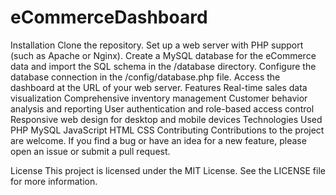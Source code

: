 # eCommerceDashboard

Installation
Clone the repository.
Set up a web server with PHP support (such as Apache or Nginx).
Create a MySQL database for the eCommerce data and import the SQL schema in the /database directory.
Configure the database connection in the /config/database.php file.
Access the dashboard at the URL of your web server.
Features
Real-time sales data visualization
Comprehensive inventory management
Customer behavior analysis and reporting
User authentication and role-based access control
Responsive web design for desktop and mobile devices
Technologies Used
PHP
MySQL
JavaScript
HTML
CSS
Contributing
Contributions to the project are welcome. If you find a bug or have an idea for a new feature, please open an issue or submit a pull request.

License
This project is licensed under the MIT License. See the LICENSE file for more information.
